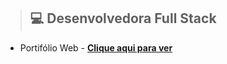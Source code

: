 >## 💻 Desenvolvedora Full Stack
- Portifólio Web - **[Clique aqui para ver](https://tifanyalmeida.vercel.app/)**

